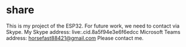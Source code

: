 # share
This is my project of the ESP32.
For future work, we need to contact via Skype. My Skype address: live:.cid.8a5f94e3e6f6edcc
Microsoft Teams address: horsefast88421@gmail.com
Please contact me.






